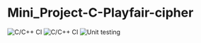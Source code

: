 # Mini_Project-C-Playfair-cipher

![C/C++ CI](https://github.com/Stepin-104917/Mini_Project-in-C-Playfair-cipher/workflows/C/C++%20CI/badge.svg)
![C/C++ CI](https://github.com/Stepin-104917/Mini_Project-in-C-Playfair-cipher/workflows/C/C++%20CI/badge.svg)
![Unit testing](https://github.com/Stepin-104917/Mini_Project-in-C-Playfair-cipher/workflows/Unit%20testing/badge.svg)

